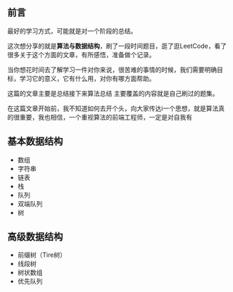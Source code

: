 

## 前言



最好的学习方式，可能就是对一个阶段的总结。

这次想分享的就是**算法与数据结构**，刷了一段时间题目，逛了逛LeetCode，看了很多关于这个方面的文章，有所感悟，准备做个记录。



当你想花时间去了解学习一件对你来说，很苦难的事情的时候，我们需要明确目标，学习它的意义，它有什么用，对你有哪方面帮助。









这篇的文章主要是总结接下来算法总结
主要覆盖的内容就是自己刷过的题集。

在这篇文章开始前，我不知道如何去开个头，向大家传达i一个思想，就是算法真的很重要，我也相信，一个重视算法的前端工程师，一定是对自我有















## 基本数据结构





- 数组
- 字符串
- 链表
- 栈
- 队列
- 双端队列
- 树





## 高级数据结构



- 前缀树（Tire树）
- 线段树
- 树状数组
- 优先队列



